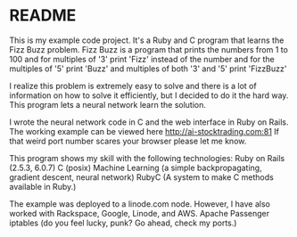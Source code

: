 # README

This is my example code project.  It's a Ruby and C program that learns the Fizz Buzz problem.   Fizz Buzz is a program that prints the numbers from 1 to 100 and for multiples of '3' print 'Fizz' instead of the number and for the multiples of '5' print 'Buzz' and multiples of both '3' and '5' print 'FizzBuzz'

I realize this problem is extremely easy to solve and there is a lot of information on how to solve it efficiently, but I decided to do it the hard way.  This program lets a neural network learn the solution.

I wrote the neural network code in C and the web interface in Ruby on Rails.  The working example can be viewed here http://ai-stocktrading.com:81
If that weird port number scares your browser please let me know.

This program shows my skill with the following technologies:
Ruby on Rails (2.5.3, 6.0.7)
C (posix)
Machine Learning (a simple backpropagating, gradient descent, neural network)
RubyC (A system to make C methods available in Ruby.)

The example was deployed to a linode.com node.  However, I have also worked with Rackspace, Google, Linode, and AWS.
Apache
Passenger
iptables (do you feel lucky, punk?  Go ahead, check my ports.)
